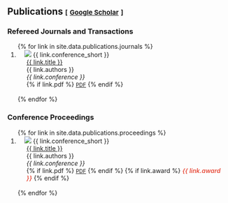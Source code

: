 <h1 id="publications"></h1>

<h2>
  Publications 
  <temp style="font-size:15px;">[</temp>
  <a href="https://scholar.google.com/citations?user=CylLW1kAAAAJ" target="_blank" style="font-size:15px;">Google Scholar</a>
  <temp style="font-size:15px;">]</temp>
</h2>

<!-- Journals Section -->
<h3>Refereed Journals and Transactions</h3>
<div class="publications">
<ol class="bibliography">
{% for link in site.data.publications.journals %}
<li>
<div class="pub-row">
  <div class="col-sm-3 abbr" style="position: relative;padding-right: 15px;padding-left: 15px;">
    <img src="{{ link.image | relative_url }}" class="teaser img-fluid z-depth-1" style="width=100;height=40%">
    <abbr class="badge">{{ link.conference_short }}</abbr>
  </div>
  <div class="col-sm-9" style="position: relative;padding-right: 15px;padding-left: 20px;">
      <div class="title"><a href="{{ link.pdf }}">{{ link.title }}</a></div>
      <div class="author">{{ link.authors }}</div>
      <div class="periodical"><em>{{ link.conference }}</em></div>
    <div class="links">
      {% if link.pdf %} 
      <a href="{{ link.pdf | relative_url }}" class="btn btn-sm z-depth-0" role="button" target="_blank" style="font-size:12px;">PDF</a>
      {% endif %}
    </div>
  </div>
</div>
</li>
<br>
{% endfor %}
</ol>
</div>

<!-- Proceedings Section -->
<h3>Conference Proceedings</h3>
<div class="publications">
<ol class="bibliography">
{% for link in site.data.publications.proceedings %}
<li>
<div class="pub-row">
  <div class="col-sm-3 abbr" style="position: relative;padding-right: 15px;padding-left: 15px;">
    <img src="{{ link.image | relative_url }}" class="teaser img-fluid z-depth-1" style="width=100;height=40%">
    <abbr class="badge">{{ link.conference_short }}</abbr>
  </div>
  <div class="col-sm-9" style="position: relative;padding-right: 15px;padding-left: 20px;">
      <div class="title"><a href="{{ link.pdf }}">{{ link.title }}</a></div>
      <div class="author">{{ link.authors }}</div>
      <div class="periodical"><em>{{ link.conference }}</em></div>
    <div class="links">
      {% if link.pdf %} 
      <a href="{{ link.pdf | relative_url }}" class="btn btn-sm z-depth-0" role="button" target="_blank" style="font-size:12px;">PDF</a>
      {% endif %}
      {% if link.award %}
      <strong> <i style="color:#e74d3c; font-weight:600">{{ link.award }}</i></strong>
      {% endif %}
    </div>
  </div>
</div>
</li>
<br>
{% endfor %}
</ol>
</div>

